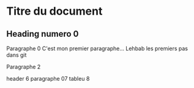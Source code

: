 # Titre du document

## Heading numero 0

Paragraphe 0
C'est mon premier paragraphe... Lehbab
les premiers pas dans git

Paragraphe 2


header 6
paragraphe 07
tableu 8
